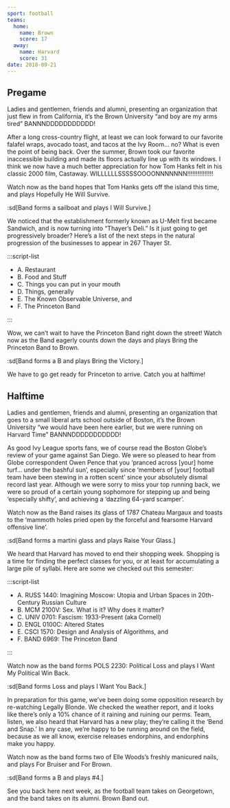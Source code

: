 ```yaml
---
sport: football
teams:
  home:
    name: Brown
    score: 17
  away:
    name: Harvard
    score: 31
date: 2018-09-21
---
```


## Pregame

Ladies and gentlemen, friends and alumni, presenting an organization that just flew in from California, it’s the Brown University “and boy are my arms tired” BANNNDDDDDDDDDDD!

After a long cross-country flight, at least we can look forward to our favorite falafel wraps, avocado toast, and tacos at the Ivy Room... no? What is even the point of being back. Over the summer, Brown took our favorite inaccessible building and made its floors actually line up with its windows. I think we now have a much better appreciation for how Tom Hanks felt in his classic 2000 film, Castaway. WILLLLLLSSSSSOOOONNNNNNN!!!!!!!!!!!!!!!

Watch now as the band hopes that Tom Hanks gets off the island this time, and plays Hopefully He Will Survive.

:sd[Band forms a sailboat and plays I Will Survive.]

We noticed that the establishment formerly known as U-Melt first became Sandwich, and is now turning into “Thayer’s Deli.” Is it just going to get progressively broader? Here’s a list of the next steps in the natural progression of the businesses to appear in 267 Thayer St.

:::script-list

- A. Restaurant
- B. Food and Stuff
- C. Things you can put in your mouth
- D. Things, generally
- E. The Known Observable Universe, and
- F. The Princeton Band

:::

Wow, we can’t wait to have the Princeton Band right down the street! Watch now as the Band eagerly counts down the days and plays Bring the Princeton Band to Brown.

:sd[Band forms a B and plays Bring the Victory.]

We have to go get ready for Princeton to arrive. Catch you at halftime!

## Halftime

Ladies and gentlemen, friends and alumni, presenting an organization that goes to a small liberal arts school outside of Boston, it’s the Brown University “we would have been here earlier, but we were running on Harvard Time” BANNNDDDDDDDDDDD!

As good Ivy League sports fans, we of course read the Boston Globe’s review of your game against San Diego. We were so pleased to hear from Globe correspondent Owen Pence that you ‘pranced across [your] home turf... under the bashful sun’, especially since ‘members of [your] football team have been stewing in a rotten scent’ since your absolutely dismal record last year. Although we were sorry to miss your top running back, we were so proud of a certain young sophomore for stepping up and being ‘especially shifty’, and achieving a ‘dazzling 64-yard scamper’.

Watch now as the Band raises its glass of 1787 Chateau Margaux and toasts to the ‘mammoth holes pried open by the forceful and fearsome Harvard offensive line’.

:sd[Band forms a martini glass and plays Raise Your Glass.]

We heard that Harvard has moved to end their shopping week. Shopping is a time for finding the perfect classes for you, or at least for accumulating a large pile of syllabi. Here are some we checked out this semester:

:::script-list

- A. RUSS 1440: Imagining Moscow: Utopia and Urban Spaces in 20th-Century Russian Culture
- B. MCM 2100V: Sex. What is it? Why does it matter?
- C. UNIV 0701: Fascism: 1933-Present (aka Cornell)
- D. ENGL 0100C: Altered States
- E. CSCI 1570: Design and Analysis of Algorithms, and
- F. BAND 6969: The Princeton Band

:::

Watch now as the band forms POLS 2230: Political Loss and plays I Want My Political Win Back.

:sd[Band forms Loss and plays I Want You Back.]

In preparation for this game, we’ve been doing some opposition research by re-watching Legally Blonde. We checked the weather report, and it looks like there’s only a 10% chance of it raining and ruining our perms. Team, listen, we also heard that Harvard has a new play; they’re calling it the ‘Bend and Snap.’ In any case, we’re happy to be running around on the field, because as we all know, exercise releases endorphins, and endorphins make you happy.

Watch now as the band forms two of Elle Woods’s freshly manicured nails, and plays For Bruiser and For Brown.

:sd[Band forms a B and plays #4.]

See you back here next week, as the football team takes on Georgetown, and the band takes on its alumni. Brown Band out.
